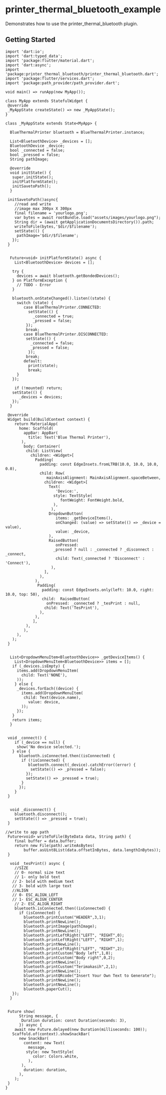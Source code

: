 # printer_thermal_bluetooth_example

Demonstrates how to use the printer_thermal_bluetooth plugin.

## Getting Started

    import 'dart:io';
    import 'dart:typed_data';
    import 'package:flutter/material.dart';
    import 'dart:async';
    import 'package:printer_thermal_bluetooth/printer_thermal_bluetooth.dart';
    import 'package:flutter/services.dart';
    import 'package:path_provider/path_provider.dart';

    void main() => runApp(new MyApp());

    class MyApp extends StatefulWidget {
     @override
     _MyAppState createState() => new _MyAppState();
    }

    class _MyAppState extends State<MyApp> {

      BlueThermalPrinter bluetooth = BlueThermalPrinter.instance;

      List<BluetoothDevice> _devices = [];
      BluetoothDevice _device;
      bool _connected = false;
      bool _pressed = false;
      String pathImage;

      @override
      void initState() {
       super.initState();
       initPlatformState();
       initSavetoPath();
      }

     initSavetoPath()async{
        //read and write
        //image max 300px X 300px
        final filename = 'yourlogo.png';
        var bytes = await rootBundle.load("assets/images/yourlogo.png");
        String dir = (await getApplicationDocumentsDirectory()).path;
        writeToFile(bytes,'$dir/$filename');
        setState(() {
         pathImage='$dir/$filename';
       });
     }


      Future<void> initPlatformState() async {
        List<BluetoothDevice> devices = [];

       try {
         devices = await bluetooth.getBondedDevices();
       } on PlatformException {
         // TODO - Error
       }

       bluetooth.onStateChanged().listen((state) {
         switch (state) {
            case BlueThermalPrinter.CONNECTED:
              setState(() {
                _connected = true;
                _pressed = false;
             });
             break;
            case BlueThermalPrinter.DISCONNECTED:
             setState(() {
               _connected = false;
               _pressed = false;
              });
             break;
            default:
              print(state);
              break;
         }
       });

        if (!mounted) return;
       setState(() {
          _devices = devices;
       });
      }

     @override
     Widget build(BuildContext context) {
        return MaterialApp(
          home: Scaffold(
            appBar: AppBar(
              title: Text('Blue Thermal Printer'),
           ),
            body: Container(
             child: ListView(
               children: <Widget>[
                 Padding(
                   padding: const EdgeInsets.fromLTRB(10.0, 10.0, 10.0, 0.0),
                   child: Row(
                      mainAxisAlignment: MainAxisAlignment.spaceBetween,
                     children: <Widget>[
                       Text(
                          'Device:',
                         style: TextStyle(
                            fontWeight: FontWeight.bold,
                         ),
                        ),
                       DropdownButton(
                          items: _getDeviceItems(),
                          onChanged: (value) => setState(() => _device = value),
                          value: _device,
                       ),
                       RaisedButton(
                          onPressed:
                         _pressed ? null : _connected ? _disconnect : _connect,
                          child: Text(_connected ? 'Disconnect' : 'Connect'),
                        ),
                     ],
                   ),
                 ),
                  Padding(
                    padding: const EdgeInsets.only(left: 10.0, right: 10.0, top: 50),
                    child:  RaisedButton(
                      onPressed: _connected ? _tesPrint : null,
                     child: Text('TesPrint'),
                   ),
                 ),
                ],
             ),
            ),
         ),
       );
     }


      List<DropdownMenuItem<BluetoothDevice>> _getDeviceItems() {
        List<DropdownMenuItem<BluetoothDevice>> items = [];
       if (_devices.isEmpty) {
         items.add(DropdownMenuItem(
           child: Text('NONE'),
         ));
        } else {
         _devices.forEach((device) {
           items.add(DropdownMenuItem(
            child: Text(device.name),
              value: device,
           ));
         });
       }
       return items;
      }


     void _connect() {
        if (_device == null) {
         show('No device selected.');
       } else {
          bluetooth.isConnected.then((isConnected) {
           if (!isConnected) {
              bluetooth.connect(_device).catchError((error) {
               setState(() => _pressed = false);
             });
             setState(() => _pressed = true);
           }
          });
        }
     }


      void _disconnect() {
        bluetooth.disconnect();
        setState(() => _pressed = true);
     }

    //write to app path
     Future<void> writeToFile(ByteData data, String path) {
        final buffer = data.buffer;
        return new File(path).writeAsBytes(
            buffer.asUint8List(data.offsetInBytes, data.lengthInBytes));
     }

      void _tesPrint() async {
        //SIZE
        // 0- normal size text
        // 1- only bold text
       // 2- bold with medium text
       // 3- bold with large text
       //ALIGN
       // 0- ESC_ALIGN_LEFT
       // 1- ESC_ALIGN_CENTER
        // 2- ESC_ALIGN_RIGHT
        bluetooth.isConnected.then((isConnected) {
          if (isConnected) {
            bluetooth.printCustom("HEADER",3,1);
            bluetooth.printNewLine();
            bluetooth.printImage(pathImage);
            bluetooth.printNewLine();
            bluetooth.printLeftRight("LEFT", "RIGHT",0);
            bluetooth.printLeftRight("LEFT", "RIGHT",1);
            bluetooth.printNewLine();
            bluetooth.printLeftRight("LEFT", "RIGHT",2);
            bluetooth.printCustom("Body left",1,0);
            bluetooth.printCustom("Body right",0,2);
            bluetooth.printNewLine();
            bluetooth.printCustom("Terimakasih",2,1);
            bluetooth.printNewLine();
            bluetooth.printQRcode("Insert Your Own Text to Generate");
            bluetooth.printNewLine();
            bluetooth.printNewLine();
            bluetooth.paperCut();
       });
      }


     Future show(
          String message, {
           Duration duration: const Duration(seconds: 3),
          }) async {
        await new Future.delayed(new Duration(milliseconds: 100));
       Scaffold.of(context).showSnackBar(
          new SnackBar(
            content: new Text(
              message,
             style: new TextStyle(
                color: Colors.white,
              ),
           ),
            duration: duration,
          ),
        );
     }
    }
